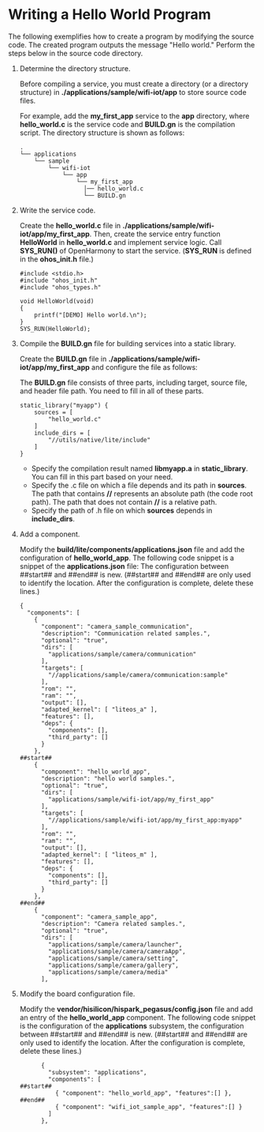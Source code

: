# Writing a Hello World Program


The following exemplifies how to create a program by modifying the source code. The created program outputs the message "Hello world." Perform the steps below in the source code directory.


1. Determine the directory structure.

   Before compiling a service, you must create a directory (or a directory structure) in **./applications/sample/wifi-iot/app** to store source code files.

   For example, add the **my_first_app** service to the **app** directory, where **hello_world.c** is the service code and **BUILD.gn** is the compilation script. The directory structure is shown as follows:

     
   ```
   .
   └── applications
       └── sample
           └── wifi-iot
               └── app
                   └── my_first_app
                     │── hello_world.c
                     └── BUILD.gn
   ```

2. Write the service code.

     Create the **hello_world.c** file in **./applications/sample/wifi-iot/app/my_first_app**. Then, create the service entry function **HelloWorld** in **hello_world.c** and implement service logic. Call **SYS_RUN()** of OpenHarmony to start the service. (**SYS_RUN** is defined in the **ohos_init.h** file.)
     
   ```
   #include <stdio.h>
   #include "ohos_init.h"
   #include "ohos_types.h"
   
   void HelloWorld(void)
   {
       printf("[DEMO] Hello world.\n");
   }
   SYS_RUN(HelloWorld);
   ```

3. Compile the **BUILD.gn** file for building services into a static library.

   Create the **BUILD.gn** file in **./applications/sample/wifi-iot/app/my_first_app** and configure the file as follows:

   The **BUILD.gn** file consists of three parts, including target, source file, and header file path. You need to fill in all of these parts.

     
   ```
   static_library("myapp") {
       sources = [
           "hello_world.c"
       ]
       include_dirs = [
           "//utils/native/lite/include"
       ]
   }
   ```

   - Specify the compilation result named **libmyapp.a** in **static_library**. You can fill in this part based on your need.
   - Specify the .c file on which a file depends and its path in **sources**. The path that contains **//** represents an absolute path (the code root path). The path that does not contain **//** is a relative path.
   - Specify the path of .h file on which **sources** depends in **include_dirs**.

4. Add a component.

   Modify the **build/lite/components/applications.json** file and add the configuration of **hello_world_app**. The following code snippet is a snippet of the **applications.json** file: The configuration between \#\#start\#\# and \#\#end\#\# is new. (\#\#start\#\# and \#\#end\#\# are only used to identify the location. After the configuration is complete, delete these lines.)

     
   ```
   {
     "components": [
       {
         "component": "camera_sample_communication",
         "description": "Communication related samples.",
         "optional": "true",
         "dirs": [
           "applications/sample/camera/communication"
         ],
         "targets": [
           "//applications/sample/camera/communication:sample"
         ],
         "rom": "",
         "ram": "",
         "output": [],
         "adapted_kernel": [ "liteos_a" ],
         "features": [],
         "deps": {
           "components": [],
           "third_party": []
         }
       },
   ##start##
       {
         "component": "hello_world_app",
         "description": "hello world samples.",
         "optional": "true",
         "dirs": [
           "applications/sample/wifi-iot/app/my_first_app"
         ],
         "targets": [
           "//applications/sample/wifi-iot/app/my_first_app:myapp"
         ],
         "rom": "",
         "ram": "",
         "output": [],
         "adapted_kernel": [ "liteos_m" ],
         "features": [],
         "deps": {
           "components": [],
           "third_party": []
         }
       },
   ##end##
       {
         "component": "camera_sample_app",
         "description": "Camera related samples.",
         "optional": "true",
         "dirs": [
           "applications/sample/camera/launcher",
           "applications/sample/camera/cameraApp",
           "applications/sample/camera/setting",
           "applications/sample/camera/gallery",
           "applications/sample/camera/media"
         ],
   ```

5. Modify the board configuration file.

   Modify the **vendor/hisilicon/hispark_pegasus/config.json** file and add an entry of the **hello_world_app** component. The following code snippet is the configuration of the **applications** subsystem, the configuration between \#\#start\#\# and \#\#end\#\# is new. (\#\#start\#\# and \#\#end\#\# are only used to identify the location. After the configuration is complete, delete these lines.)

     
   ```
         {
           "subsystem": "applications",
           "components": [
   ##start##
             { "component": "hello_world_app", "features":[] },
   ##end##
             { "component": "wifi_iot_sample_app", "features":[] }
           ]
         },
   ```
